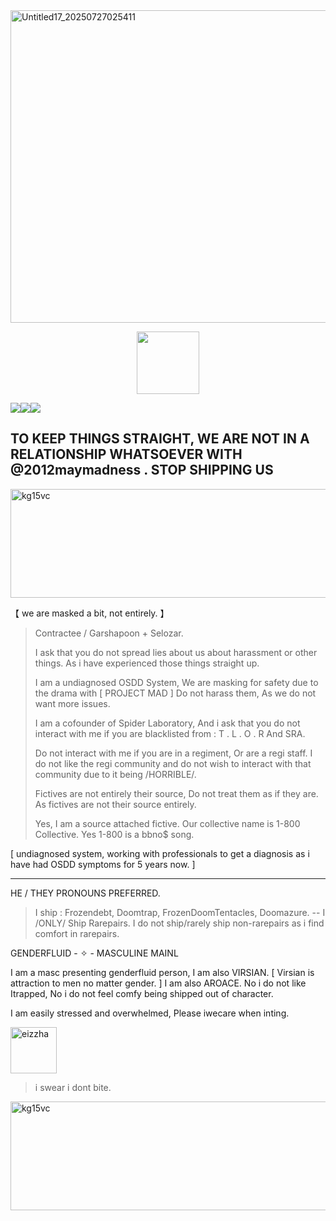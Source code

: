 <img width="895" height="500" alt="Untitled17_20250727025411" src="https://github.com/user-attachments/assets/7ed09cbe-4092-4cc2-b785-ce5a6523051f" />

  <p align="center">
 <img width="100" height="100" src="[download (1)](https://github.com/user-attachments/assets/050d4073-066f-4b85-81d1-ac2191e82f1e)">

![](https://komarev.com/ghpvc/?username=ELLERN4TE&color=000000&label=MAFIALINGS&style=for-the-badge)![](https://komarev.com/ghpvc/?username=fr0zendebt&color=000000&label=KILLS&style=for-the-badge)![](https://komarev.com/ghpvc/?username=fr0zendebt&color=000000&label=GOONS&style=for-the-badge)

TO KEEP THINGS STRAIGHT, WE ARE NOT IN A RELATIONSHIP WHATSOEVER WITH @2012maymadness . STOP SHIPPING US
--------------------------------------------------------------------------------------------------------------------------------

<img width="1281" height="174" alt="kg15vc" src="https://github.com/user-attachments/assets/aa2b1fe3-daac-4878-971e-048c44f90bfd" />

【 we are masked a bit, not entirely. 】

> Contractee / Garshapoon + Selozar.
>
> I ask that you do not spread lies about us about harassment or other things. As i have experienced those things straight up.
>
> I am a undiagnosed OSDD System, We are masking for safety due to the drama with [ PROJECT MAD ] Do not harass them, As we do not want more issues.
>
> I am a cofounder of Spider Laboratory, And i ask that you do not interact with me if you are blacklisted from : T . L . O . R And SRA.
>
> Do not interact with me if you are in a regiment, Or are a regi staff. I do not like the regi community and do not wish to interact with that community due to it being /HORRIBLE/.
>
> Fictives are not entirely their source, Do not treat them as if they are. As fictives are not their source entirely.
>
> Yes, I am a source attached fictive. Our collective name is 1-800 Collective. Yes 1-800 is a bbno$ song.
>
> 


[ undiagnosed system, working with professionals to get a diagnosis as i have had OSDD symptoms for 5 years now. ]

----------------------------------------

  HE / THEY PRONOUNS PREFERRED.

> I ship : Frozendebt, Doomtrap, FrozenDoomTentacles, Doomazure. -- I /ONLY/ Ship Rarepairs. I do not ship/rarely ship non-rarepairs as i find comfort in rarepairs.

GENDERFLUID - ✧  - MASCULINE MAINL

  I am a masc presenting genderfluid person, I am also VIRSIAN. [ Virsian is attraction to men no matter gender. ] I am also AROACE. No i do not like Itrapped, No i do not feel comfy being shipped out of character.

I am easily stressed and overwhelmed, Please iwecare when inting.


<img width="74" height="74" alt="eizzha" src="https://github.com/user-attachments/assets/110f63c0-11da-4d29-ba1f-177584b2de2a" />

> i swear i dont bite.

<img width="1281" height="174" alt="kg15vc" src="https://github.com/user-attachments/assets/aa2b1fe3-daac-4878-971e-048c44f90bfd" />


 
 



